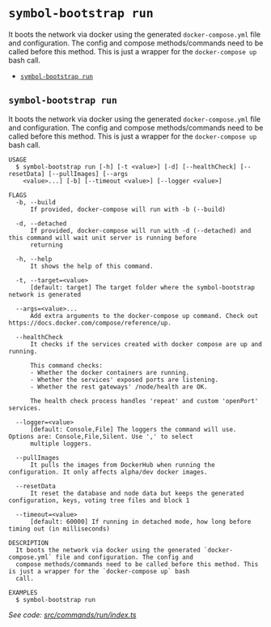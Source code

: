 `symbol-bootstrap run`
======================

It boots the network via docker using the generated `docker-compose.yml` file and configuration. The config and compose methods/commands need to be called before this method. This is just a wrapper for the `docker-compose up` bash call.

* [`symbol-bootstrap run`](#symbol-bootstrap-run)

## `symbol-bootstrap run`

It boots the network via docker using the generated `docker-compose.yml` file and configuration. The config and compose methods/commands need to be called before this method. This is just a wrapper for the `docker-compose up` bash call.

```
USAGE
  $ symbol-bootstrap run [-h] [-t <value>] [-d] [--healthCheck] [--resetData] [--pullImages] [--args
    <value>...] [-b] [--timeout <value>] [--logger <value>]

FLAGS
  -b, --build
      If provided, docker-compose will run with -b (--build)

  -d, --detached
      If provided, docker-compose will run with -d (--detached) and this command will wait unit server is running before
      returning

  -h, --help
      It shows the help of this command.

  -t, --target=<value>
      [default: target] The target folder where the symbol-bootstrap network is generated

  --args=<value>...
      Add extra arguments to the docker-compose up command. Check out https://docs.docker.com/compose/reference/up.

  --healthCheck
      It checks if the services created with docker compose are up and running.

      This command checks:
      - Whether the docker containers are running.
      - Whether the services' exposed ports are listening.
      - Whether the rest gateways' /node/health are OK.

      The health check process handles 'repeat' and custom 'openPort' services.

  --logger=<value>
      [default: Console,File] The loggers the command will use. Options are: Console,File,Silent. Use ',' to select
      multiple loggers.

  --pullImages
      It pulls the images from DockerHub when running the configuration. It only affects alpha/dev docker images.

  --resetData
      It reset the database and node data but keeps the generated configuration, keys, voting tree files and block 1

  --timeout=<value>
      [default: 60000] If running in detached mode, how long before timing out (in milliseconds)

DESCRIPTION
  It boots the network via docker using the generated `docker-compose.yml` file and configuration. The config and
  compose methods/commands need to be called before this method. This is just a wrapper for the `docker-compose up` bash
  call.

EXAMPLES
  $ symbol-bootstrap run
```

_See code: [src/commands/run/index.ts](https://github.com/nemneshia/symbol-bootstrap/blob/v2.0.0/src/commands/run/index.ts)_
